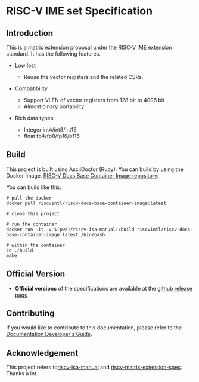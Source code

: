 # RISC-V IME set Specification

## Introduction
This is a matrix extension proposal under the RISC-V IME extension standard. It has the following features.

* Low lost
    - Reuse the vector registers and the related CSRs.

* Compatibility
    - Support VLEN of vector registers from 128 bit to 4096 bit
    - Almost binary portability

* Rich data types
    - Integer int4/int8/int16
    - float fp4/fp8/fp16/bf16

## Build
This project is built using AsciiDoctor (Ruby). You can build by using the Docker Image, [RISC-V Docs Base Container Image repository](https://github.com/riscv/riscv-docs-base-container-image).

You can build like this:

```
# pull the docker
docker pull riscvintl/riscv-docs-base-container-image:latest

# clone this project

# run the container
docker run -it -v $(pwd)/riscv-isa-manual:/build riscvintl/riscv-docs-base-container-image:latest /bin/bash

# within the container
cd ./build
make
```

## Official Version
- **Official versions** of the specifications are available at the [github release page](https://github.com/space-mit/riscv-ime-extension-spec/releases)


## Contributing
If you would like to contribute to this documentation, please refer to the [Documentation Developer's Guide](https://github.com/riscv/docs-dev-guide).

## Acknowledgement
This project refers to[riscv-isa-manual](https://github.com/riscv/riscv-isa-manual) and [riscv-matrix-extension-spec](https://github.com/T-head-Semi/riscv-matrix-extension-spec?tab=readme-ov-file). Thanks a lot.
